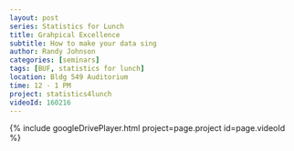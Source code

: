 ```yaml
---
layout: post
series: Statistics for Lunch
title: Grahpical Excellence
subtitle: How to make your data sing
author: Randy Johnson
categories: [seminars]
tags: [BUF, statistics for lunch]
location: Bldg 549 Auditorium
time: 12 - 1 PM
project: statistics4lunch
videoId: 160216
---
```


{% include googleDrivePlayer.html project=page.project id=page.videoId %}
